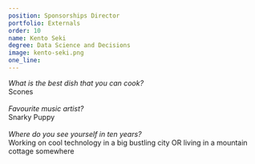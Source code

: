 ```yaml
---
position: Sponsorships Director
portfolio: Externals
order: 10
name: Kento Seki
degree: Data Science and Decisions
image: kento-seki.png
one_line:
---
```

*What is the best dish that you can cook?*
<br>
Scones
<br><br>
*Favourite music artist?*
<br>
Snarky Puppy
<br><br>
*Where do you see yourself in ten years?*
<br>
Working on cool technology in a big bustling city OR living in a mountain cottage somewhere